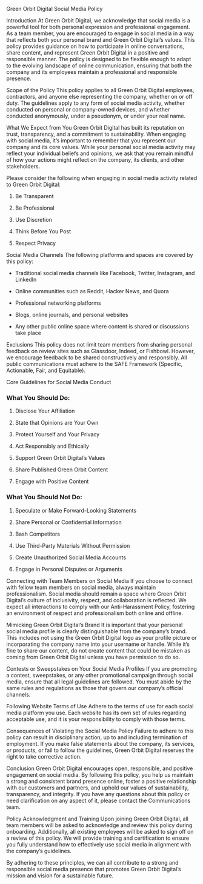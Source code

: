 <!-- Unsupported block type: table_of_contents -->

<!-- Unsupported block type: unsupported -->





Green Orbit Digital Social Media Policy

Introduction
At Green Orbit Digital, we acknowledge that social media is a powerful tool for both personal expression and professional engagement. As a team member, you are encouraged to engage in social media in a way that reflects both your personal brand and Green Orbit Digital’s values. This policy provides guidance on how to participate in online conversations, share content, and represent Green Orbit Digital in a positive and responsible manner. The policy is designed to be flexible enough to adapt to the evolving landscape of online communication, ensuring that both the company and its employees maintain a professional and responsible presence.

Scope of the Policy
This policy applies to all Green Orbit Digital employees, contractors, and anyone else representing the company, whether on or off duty. The guidelines apply to any form of social media activity, whether conducted on personal or company-owned devices, and whether conducted anonymously, under a pseudonym, or under your real name.

What We Expect from You
Green Orbit Digital has built its reputation on trust, transparency, and a commitment to sustainability. When engaging with social media, it’s important to remember that you represent our company and its core values. While your personal social media activity may reflect your individual beliefs and opinions, we ask that you remain mindful of how your actions might reflect on the company, its clients, and other stakeholders.

Please consider the following when engaging in social media activity related to Green Orbit Digital:

1. Be Transparent

1. Be Professional

1. Use Discretion

1. Think Before You Post

1. Respect Privacy

Social Media Channels
The following platforms and spaces are covered by this policy:

- Traditional social media channels like Facebook, Twitter, Instagram, and LinkedIn

- Online communities such as Reddit, Hacker News, and Quora

- Professional networking platforms

- Blogs, online journals, and personal websites

- Any other public online space where content is shared or discussions take place

Exclusions
This policy does not limit team members from sharing personal feedback on review sites such as Glassdoor, Indeed, or Fishbowl. However, we encourage feedback to be shared constructively and responsibly. All public communications must adhere to the SAFE Framework (Specific, Actionable, Fair, and Equitable).

Core Guidelines for Social Media Conduct

### What You Should Do:

1. Disclose Your Affiliation

1. State that Opinions are Your Own

1. Protect Yourself and Your Privacy

1. Act Responsibly and Ethically

1. Support Green Orbit Digital’s Values

1. Share Published Green Orbit Content

1. Engage with Positive Content

### What You Should Not Do:

1. Speculate or Make Forward-Looking Statements

1. Share Personal or Confidential Information

1. Bash Competitors

1. Use Third-Party Materials Without Permission

1. Create Unauthorized Social Media Accounts

1. Engage in Personal Disputes or Arguments

Connecting with Team Members on Social Media
If you choose to connect with fellow team members on social media, always maintain professionalism. Social media should remain a space where Green Orbit Digital’s culture of inclusivity, respect, and collaboration is reflected. We expect all interactions to comply with our Anti-Harassment Policy, fostering an environment of respect and professionalism both online and offline.

Mimicking Green Orbit Digital’s Brand
It is important that your personal social media profile is clearly distinguishable from the company’s brand. This includes not using the Green Orbit Digital logo as your profile picture or incorporating the company name into your username or handle. While it’s fine to share our content, do not create content that could be mistaken as coming from Green Orbit Digital unless you have permission to do so.

Contests or Sweepstakes on Your Social Media Profiles
If you are promoting a contest, sweepstakes, or any other promotional campaign through social media, ensure that all legal guidelines are followed. You must abide by the same rules and regulations as those that govern our company’s official channels.

Following Website Terms of Use
Adhere to the terms of use for each social media platform you use. Each website has its own set of rules regarding acceptable use, and it is your responsibility to comply with those terms.

Consequences of Violating the Social Media Policy
Failure to adhere to this policy can result in disciplinary action, up to and including termination of employment. If you make false statements about the company, its services, or products, or fail to follow the guidelines, Green Orbit Digital reserves the right to take corrective action.

Conclusion
Green Orbit Digital encourages open, responsible, and positive engagement on social media. By following this policy, you help us maintain a strong and consistent brand presence online, foster a positive relationship with our customers and partners, and uphold our values of sustainability, transparency, and integrity. If you have any questions about this policy or need clarification on any aspect of it, please contact the Communications team.

Policy Acknowledgment and Training
Upon joining Green Orbit Digital, all team members will be asked to acknowledge and review this policy during onboarding. Additionally, all existing employees will be asked to sign off on a review of this policy. We will provide training and certification to ensure you fully understand how to effectively use social media in alignment with the company’s guidelines.

<!-- Unsupported block type: divider -->

By adhering to these principles, we can all contribute to a strong and responsible social media presence that promotes Green Orbit Digital’s mission and vision for a sustainable future.